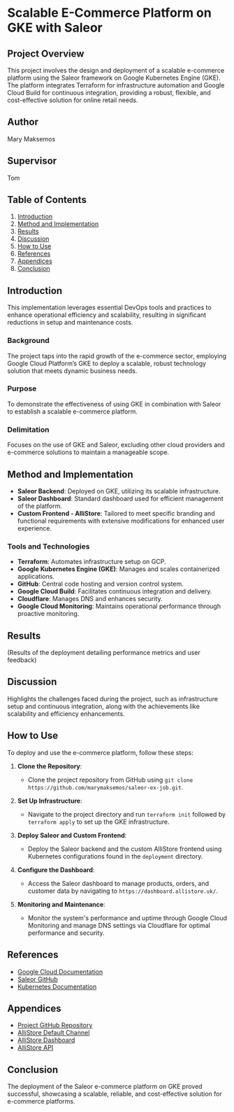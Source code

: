 # Scalable E-Commerce Platform on GKE with Saleor

## Project Overview
This project involves the design and deployment of a scalable e-commerce platform using the Saleor framework on Google Kubernetes Engine (GKE). The platform integrates Terraform for infrastructure automation and Google Cloud Build for continuous integration, providing a robust, flexible, and cost-effective solution for online retail needs.

## Author
Mary Maksemos

## Supervisor
Tom

## Table of Contents
1. [Introduction](#introduction)
2. [Method and Implementation](#method-and-implementation)
3. [Results](#results)
4. [Discussion](#discussion)
5. [How to Use](#how-to-use)
6. [References](#references)
7. [Appendices](#appendices)
8. [Conclusion](#conclusion)

## Introduction
This implementation leverages essential DevOps tools and practices to enhance operational efficiency and scalability, resulting in significant reductions in setup and maintenance costs.

### Background
The project taps into the rapid growth of the e-commerce sector, employing Google Cloud Platform’s GKE to deploy a scalable, robust technology solution that meets dynamic business needs.

### Purpose
To demonstrate the effectiveness of using GKE in combination with Saleor to establish a scalable e-commerce platform.

### Delimitation
Focuses on the use of GKE and Saleor, excluding other cloud providers and e-commerce solutions to maintain a manageable scope.

## Method and Implementation
- **Saleor Backend**: Deployed on GKE, utilizing its scalable infrastructure.
- **Saleor Dashboard**: Standard dashboard used for efficient management of the platform.
- **Custom Frontend - AlliStore**: Tailored to meet specific branding and functional requirements with extensive modifications for enhanced user experience.

### Tools and Technologies
- **Terraform**: Automates infrastructure setup on GCP.
- **Google Kubernetes Engine (GKE)**: Manages and scales containerized applications.
- **GitHub**: Central code hosting and version control system.
- **Google Cloud Build**: Facilitates continuous integration and delivery.
- **Cloudflare**: Manages DNS and enhances security.
- **Google Cloud Monitoring**: Maintains operational performance through proactive monitoring.

## Results
(Results of the deployment detailing performance metrics and user feedback)

## Discussion
Highlights the challenges faced during the project, such as infrastructure setup and continuous integration, along with the achievements like scalability and efficiency enhancements.

## How to Use
To deploy and use the e-commerce platform, follow these steps:

1. **Clone the Repository**:
   - Clone the project repository from GitHub using `git clone https://github.com/marymaksemos/saleor-ex-job.git`.

2. **Set Up Infrastructure**:
   - Navigate to the project directory and run `terraform init` followed by `terraform apply` to set up the GKE infrastructure.

3. **Deploy Saleor and Custom Frontend**:
   - Deploy the Saleor backend and the custom AlliStore frontend using Kubernetes configurations found in the `deployment` directory.

4. **Configure the Dashboard**:
   - Access the Saleor dashboard to manage products, orders, and customer data by navigating to `https://dashboard.allistore.uk/`.

5. **Monitoring and Maintenance**:
   - Monitor the system's performance and uptime through Google Cloud Monitoring and manage DNS settings via Cloudflare for optimal performance and security.

## References
- [Google Cloud Documentation](https://cloud.google.com/docs)
- [Saleor GitHub](https://github.com/saleor)
- [Kubernetes Documentation](https://kubernetes.io/docs/home)

## Appendices
- [Project GitHub Repository](https://github.com/marymaksemos/saleor-ex-job)
- [AlliStore Default Channel](https://allistore.uk/default-channel)
- [AlliStore Dashboard](https://dashboard.allistore.uk/)
- [AlliStore API](https://api.allistore.uk/)

## Conclusion
The deployment of the Saleor e-commerce platform on GKE proved successful, showcasing a scalable, reliable, and cost-effective solution for e-commerce platforms.


